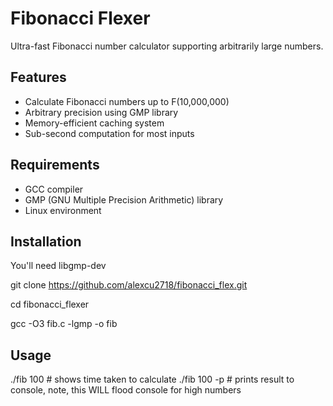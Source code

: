 # Fibonacci Flexer

Ultra-fast Fibonacci number calculator supporting arbitrarily large numbers.

## Features

- Calculate Fibonacci numbers up to F(10,000,000)
- Arbitrary precision using GMP library
- Memory-efficient caching system
- Sub-second computation for most inputs

## Requirements

- GCC compiler
- GMP (GNU Multiple Precision Arithmetic) library
- Linux environment

## Installation

You'll need libgmp-dev

git clone https://github.com/alexcu2718/fibonacci_flex.git

cd fibonacci_flexer

gcc -O3 fib.c -lgmp -o fib

## Usage

./fib 100 # shows time taken to calculate
./fib 100 -p # prints result to console, note, this WILL flood console for high numbers
